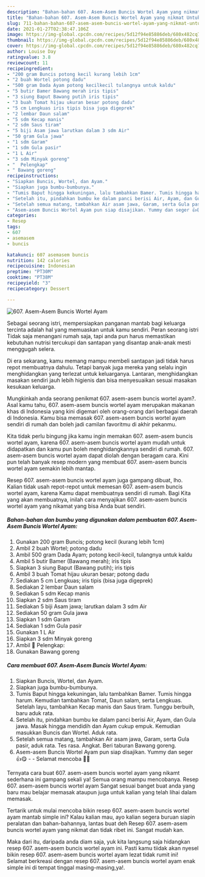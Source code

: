 ```yaml
---
description: "Bahan-bahan 607. Asem-Asem Buncis Wortel Ayam yang nikmat Untuk Jualan"
title: "Bahan-bahan 607. Asem-Asem Buncis Wortel Ayam yang nikmat Untuk Jualan"
slug: 711-bahan-bahan-607-asem-asem-buncis-wortel-ayam-yang-nikmat-untuk-jualan
date: 2021-01-27T02:38:47.106Z
image: https://img-global.cpcdn.com/recipes/5d12f94e85886deb/680x482cq70/607-asem-asem-buncis-wortel-ayam-foto-resep-utama.jpg
thumbnail: https://img-global.cpcdn.com/recipes/5d12f94e85886deb/680x482cq70/607-asem-asem-buncis-wortel-ayam-foto-resep-utama.jpg
cover: https://img-global.cpcdn.com/recipes/5d12f94e85886deb/680x482cq70/607-asem-asem-buncis-wortel-ayam-foto-resep-utama.jpg
author: Louise Day
ratingvalue: 3.8
reviewcount: 11
recipeingredient:
- "200 gram Buncis potong kecil kurang lebih 1cm"
- "2 buah Wortel potong dadu"
- "500 gram Dada Ayam potong kecilkecil tulangnya untuk kaldu"
- "5 butir Bamer Bawang merah iris tipis"
- "3 siung Baput Bawang putih iris tipis"
- "3 buah Tomat hijau ukuran besar potong dadu"
- "5 cm Lengkuas iris tipis bisa juga digeprek"
- "2 lembar Daun salam"
- "5 sdm Kecap manis"
- "2 sdm Saus tiram"
- "5 biji Asam jawa larutkan dalam 3 sdm Air"
- "50 gram Gula jawa"
- "1 sdm Garam"
- "1 sdm Gula pasir"
- "1 L Air"
- "3 sdm Minyak goreng"
- "  Pelengkap"
- " Bawang goreng"
recipeinstructions:
- "Siapkan Buncis, Wortel, dan Ayam."
- "Siapkan juga bumbu-bumbunya."
- "Tumis Baput hingga kekuningan, lalu tambahkan Bamer. Tumis hingga harum. Kemudian tambahkan Tomat, Daun salam, serta Lengkuas. Setelah layu, tambahkan Kecap manis dan Saus tiram. Tunggu berbuih, baru aduk rata."
- "Setelah itu, pindahkan bumbu ke dalam panci berisi Air, Ayam, dan Gula jawa. Masak hingga mendidih dan Ayam cukup empuk. Kemudian masukkan Buncis dan Wortel. Aduk rata."
- "Setelah semua matang, tambahkan Air asam jawa, Garam, serta Gula pasir, aduk rata. Tes rasa. Angkat. Beri taburan Bawang goreng."
- "Asem-asem Buncis Wortel Ayam pun siap disajikan. Yummy dan seger 👍😋  Selamat mencoba 🙏😊"
categories:
- Resep
tags:
- 607
- asemasem
- buncis

katakunci: 607 asemasem buncis 
nutrition: 142 calories
recipecuisine: Indonesian
preptime: "PT30M"
cooktime: "PT38M"
recipeyield: "3"
recipecategory: Dessert

---
```



![607. Asem-Asem Buncis Wortel Ayam](https://img-global.cpcdn.com/recipes/5d12f94e85886deb/680x482cq70/607-asem-asem-buncis-wortel-ayam-foto-resep-utama.jpg)

Sebagai seorang istri, mempersiapkan panganan mantab bagi keluarga tercinta adalah hal yang memuaskan untuk kamu sendiri. Peran seorang istri Tidak saja menangani rumah saja, tapi anda pun harus memastikan kebutuhan nutrisi tercukupi dan santapan yang disantap anak-anak mesti menggugah selera.

Di era  sekarang, kamu memang mampu membeli santapan jadi tidak harus repot membuatnya dahulu. Tetapi banyak juga mereka yang selalu ingin menghidangkan yang terlezat untuk keluarganya. Lantaran, menghidangkan masakan sendiri jauh lebih higienis dan bisa menyesuaikan sesuai masakan kesukaan keluarga. 



Mungkinkah anda seorang penikmat 607. asem-asem buncis wortel ayam?. Asal kamu tahu, 607. asem-asem buncis wortel ayam merupakan makanan khas di Indonesia yang kini digemari oleh orang-orang dari berbagai daerah di Indonesia. Kamu bisa memasak 607. asem-asem buncis wortel ayam sendiri di rumah dan boleh jadi camilan favoritmu di akhir pekanmu.

Kita tidak perlu bingung jika kamu ingin memakan 607. asem-asem buncis wortel ayam, karena 607. asem-asem buncis wortel ayam mudah untuk didapatkan dan kamu pun boleh menghidangkannya sendiri di rumah. 607. asem-asem buncis wortel ayam dapat diolah dengan beragam cara. Kini pun telah banyak resep modern yang membuat 607. asem-asem buncis wortel ayam semakin lebih mantap.

Resep 607. asem-asem buncis wortel ayam juga gampang dibuat, lho. Kalian tidak usah repot-repot untuk memesan 607. asem-asem buncis wortel ayam, karena Kamu dapat membuatnya sendiri di rumah. Bagi Kita yang akan membuatnya, inilah cara menyajikan 607. asem-asem buncis wortel ayam yang nikamat yang bisa Anda buat sendiri.

<!--inarticleads1-->

##### Bahan-bahan dan bumbu yang digunakan dalam pembuatan 607. Asem-Asem Buncis Wortel Ayam:

1. Gunakan 200 gram Buncis; potong kecil (kurang lebih 1cm)
1. Ambil 2 buah Wortel; potong dadu
1. Ambil 500 gram Dada Ayam; potong kecil-kecil, tulangnya untuk kaldu
1. Ambil 5 butir Bamer (Bawang merah); iris tipis
1. Siapkan 3 siung Baput (Bawang putih); iris tipis
1. Ambil 3 buah Tomat hijau ukuran besar; potong dadu
1. Sediakan 5 cm Lengkuas; iris tipis (bisa juga digeprek)
1. Sediakan 2 lembar Daun salam
1. Sediakan 5 sdm Kecap manis
1. Siapkan 2 sdm Saus tiram
1. Sediakan 5 biji Asam jawa; larutkan dalam 3 sdm Air
1. Sediakan 50 gram Gula jawa
1. Siapkan 1 sdm Garam
1. Sediakan 1 sdm Gula pasir
1. Gunakan 1 L Air
1. Siapkan 3 sdm Minyak goreng
1. Ambil  📌 Pelengkap:
1. Gunakan  Bawang goreng




<!--inarticleads2-->

##### Cara membuat 607. Asem-Asem Buncis Wortel Ayam:

1. Siapkan Buncis, Wortel, dan Ayam.
1. Siapkan juga bumbu-bumbunya.
1. Tumis Baput hingga kekuningan, lalu tambahkan Bamer. Tumis hingga harum. Kemudian tambahkan Tomat, Daun salam, serta Lengkuas. Setelah layu, tambahkan Kecap manis dan Saus tiram. Tunggu berbuih, baru aduk rata.
1. Setelah itu, pindahkan bumbu ke dalam panci berisi Air, Ayam, dan Gula jawa. Masak hingga mendidih dan Ayam cukup empuk. Kemudian masukkan Buncis dan Wortel. Aduk rata.
1. Setelah semua matang, tambahkan Air asam jawa, Garam, serta Gula pasir, aduk rata. Tes rasa. Angkat. Beri taburan Bawang goreng.
1. Asem-asem Buncis Wortel Ayam pun siap disajikan. Yummy dan seger 👍😋 -  - Selamat mencoba 🙏😊




Ternyata cara buat 607. asem-asem buncis wortel ayam yang nikamt sederhana ini gampang sekali ya! Semua orang mampu mencobanya. Resep 607. asem-asem buncis wortel ayam Sangat sesuai banget buat anda yang baru mau belajar memasak ataupun juga untuk kalian yang telah lihai dalam memasak.

Tertarik untuk mulai mencoba bikin resep 607. asem-asem buncis wortel ayam mantab simple ini? Kalau kalian mau, ayo kalian segera buruan siapin peralatan dan bahan-bahannya, lantas buat deh Resep 607. asem-asem buncis wortel ayam yang nikmat dan tidak ribet ini. Sangat mudah kan. 

Maka dari itu, daripada anda diam saja, yuk kita langsung saja hidangkan resep 607. asem-asem buncis wortel ayam ini. Pasti kamu tiidak akan nyesel bikin resep 607. asem-asem buncis wortel ayam lezat tidak rumit ini! Selamat berkreasi dengan resep 607. asem-asem buncis wortel ayam enak simple ini di tempat tinggal masing-masing,ya!.

